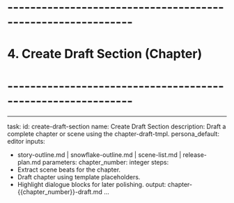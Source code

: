 # ------------------------------------------------------------

# 4. Create Draft Section (Chapter)

# ------------------------------------------------------------

---

task:
id: create-draft-section
name: Create Draft Section
description: Draft a complete chapter or scene using the chapter-draft-tmpl.
persona_default: editor
inputs:

- story-outline.md | snowflake-outline.md | scene-list.md | release-plan.md
  parameters:
  chapter_number: integer
  steps:
- Extract scene beats for the chapter.
- Draft chapter using template placeholders.
- Highlight dialogue blocks for later polishing.
  output: chapter-{{chapter_number}}-draft.md
  ...
